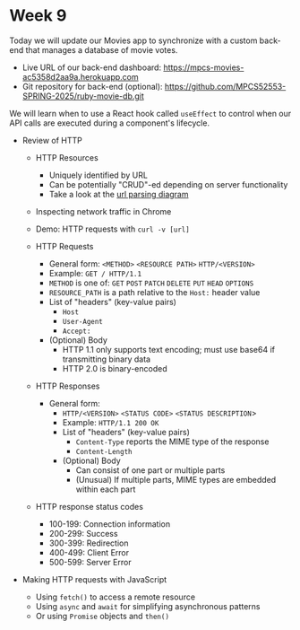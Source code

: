 # Week 9

Today we will update our Movies app to synchronize with a custom back-end that manages
a database of movie votes.

* Live URL of our back-end dashboard: https://mpcs-movies-ac5358d2aa9a.herokuapp.com
* Git repository for back-end (optional): https://github.com/MPCS52553-SPRING-2025/ruby-movie-db.git

We will learn when to use a React hook called `useEffect` to control when 
our API calls are executed during a component's lifecycle.

* Review of HTTP 
  * HTTP Resources
    * Uniquely identified by URL
    * Can be potentially "CRUD"-ed depending on server functionality
    * Take a look at the [url parsing diagram](url_structure.png)
  * Inspecting network traffic in Chrome
  * Demo: HTTP requests with `curl -v [url]` 
  
  * HTTP Requests
    * General form: `<METHOD>` `<RESOURCE PATH>` `HTTP/<VERSION>`
    * Example: `GET / HTTP/1.1`
    * `METHOD` is one of: `GET` `POST` `PATCH` `DELETE` `PUT` `HEAD` `OPTIONS`
    * `RESOURCE_PATH` is a path relative to the `Host:` header value 
    * List of "headers" (key-value pairs)
      * `Host`
      * `User-Agent`
      * `Accept:`
    * (Optional) Body
      * HTTP 1.1 only supports text encoding; must use base64 if transmitting binary data
      * HTTP 2.0 is binary-encoded

  * HTTP Responses
    * General form: 
      * `HTTP/<VERSION>` `<STATUS CODE>` `<STATUS DESCRIPTION`>
      * Example: `HTTP/1.1 200 OK`
      * List of "headers" (key-value pairs)
        * `Content-Type` reports the MIME type of the response
        * `Content-Length`
      * (Optional) Body
        * Can consist of one part or multiple parts
        * (Unusual) If multiple parts, MIME types are embedded within each part

  * HTTP response status codes
    * 100-199: Connection information
    * 200-299: Success
    * 300-399: Redirection
    * 400-499: Client Error
    * 500-599: Server Error

* Making HTTP requests with JavaScript
  * Using `fetch()` to access a remote resource
  * Using `async` and `await` for simplifying asynchronous patterns
  * Or using `Promise` objects and `then()`
